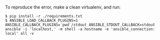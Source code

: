 To reproduce the error, make a clean virtualenv, and run:

    $ pip install -r ./requirements.txt
    $ ANSIBLE_LOAD_CALLBACK_PLUGINS=1 ANSIBLE_CALLBACK_PLUGINS=`pwd`/stdout ANSIBLE_STDOUT_CALLBACK=stdout ansible -i 'localhost,' -m shell -a hostname -e 'ansible_connection: local' all -v

